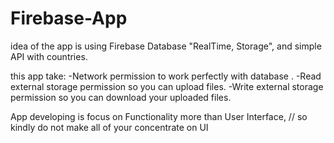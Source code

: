 # Firebase-App
idea of the app is using Firebase Database "RealTime, Storage", and simple API with countries.

this app take:
-Network permission to work perfectly with database .
-Read external storage permission so you can upload files.
-Write external storage permission so you can download your uploaded files.

App developing is focus on Functionality more than User Interface, 
// so kindly do not make all of your concentrate on UI  
